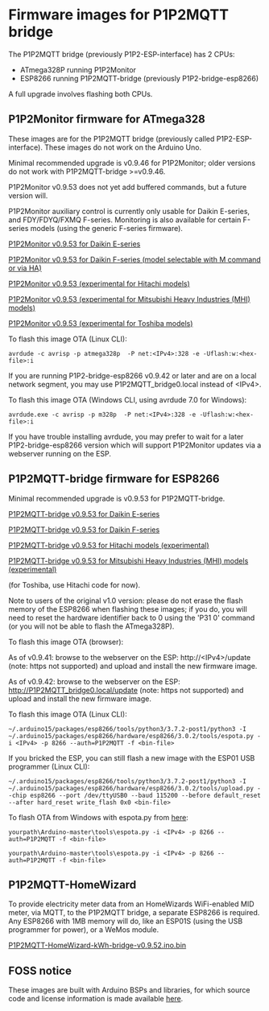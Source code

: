 # Firmware images for P1P2MQTT bridge

The P1P2MQTT bridge (previously P1P2-ESP-interface) has 2 CPUs:
 - ATmega328P running P1P2Monitor
 - ESP8266 running P1P2MQTT-bridge (previously P1P2-bridge-esp8266)

A full upgrade involves flashing both CPUs.

## P1P2Monitor firmware for ATmega328

These images are for the P1P2MQTT bridge (previously called P1P2-ESP-interface). These images do not work on the Arduino Uno.

Minimal recommended upgrade is v0.9.46 for P1P2Monitor; older versions do not work with P1P2MQTT-bridge >=v0.9.46. 

P1P2Monitor v0.9.53 does not yet add buffered commands, but a future version will.

P1P2Monitor auxiliary control is currently only usable for Daikin E-series, and FDY/FDYQ/FXMQ F-series. Monitoring is also available for certain F-series models (using the generic F-series firmware).

[P1P2Monitor v0.9.53 for Daikin E-series](P1P2Monitor-v0.9.53-Daikin-E.ino.hex)

[P1P2Monitor v0.9.53 for Daikin F-series (model selectable with M command or via HA)](P1P2Monitor-v0.9.53-Daikin-F.ino.hex)

[P1P2Monitor v0.9.53 (experimental for Hitachi models)](P1P2Monitor-v0.9.53-Hitachi.ino.hex)

[P1P2Monitor v0.9.53 (experimental for Mitsubishi Heavy Industries (MHI) models)](P1P2Monitor-v0.9.53-MHI.ino.hex)

[P1P2Monitor v0.9.53 (experimental for Toshiba models)](P1P2Monitor-v0.9.53-Toshiba.ino.hex)

To flash this image OTA (Linux CLI):

```
avrdude -c avrisp -p atmega328p  -P net:<IPv4>:328 -e -Uflash:w:<hex-file>:i
```

If you are running P1P2-bridge-esp8266 v0.9.42 or later and are on a local network segment, you may use P1P2MQTT\_bridge0.local instead of &lt;IPv4>.

To flash this image OTA (Windows CLI, using avrdude 7.0 for Windows):

```
avrdude.exe -c avrisp -p m328p  -P net:<IPv4>:328 -e -Uflash:w:<hex-file>:i
```

If you have trouble installing avrdude, you may prefer to wait for a later P1P2-bridge-esp8266 version which will support P1P2Monitor updates via a webserver running on the ESP.


## P1P2MQTT-bridge firmware for ESP8266

Minimal recommended upgrade is v0.9.53 for P1P2MQTT-bridge.

[P1P2MQTT-bridge v0.9.53 for Daikin E-series](P1P2MQTT-bridge-v0.9.53-Daikin-E.ino.bin)

[P1P2MQTT-bridge v0.9.53 for Daikin F-series](P1P2MQTT-bridge-v0.9.53-Daikin-F.ino.bin)

[P1P2MQTT-bridge v0.9.53 for Hitachi models (experimental)](P1P2MQTT-bridge-v0.9.53-Hitachi.ino.bin)

[P1P2MQTT-bridge v0.9.53 for Mitsubishi Heavy Industries (MHI) models (experimental)](P1P2MQTT-bridge-v0.9.53-MHI.ino.bin)

(for Toshiba, use Hitachi code for now).

Note to users of the original v1.0 version: please do not erase the flash memory of the ESP8266 when flashing these images; if you do, you will need to reset the hardware identifier back to 0 using the 'P31 0' command (or you will not be able to flash the ATmega328P).

To flash this image OTA (browser):

As of v0.9.41: browse to the webserver on the ESP: http://&lt;IPv4>/update (note: https not supported) and upload and install the new firmware image.

As of v0.9.42: browse to the webserver on the ESP: http://P1P2MQTT_bridge0.local/update (note: https not supported) and upload and install the new firmware image.

To flash this image OTA (Linux CLI):

```
~/.arduino15/packages/esp8266/tools/python3/3.7.2-post1/python3 -I ~/.arduino15/packages/esp8266/hardware/esp8266/3.0.2/tools/espota.py -i <IPv4> -p 8266 --auth=P1P2MQTT -f <bin-file>
```

If you bricked the ESP, you can still flash a new image with the ESP01 USB programmer (Linux CLI):

```
~/.arduino15/packages/esp8266/tools/python3/3.7.2-post1/python3 -I ~/.arduino15/packages/esp8266/hardware/esp8266/3.0.2/tools/upload.py --chip esp8266 --port /dev/ttyUSB0 --baud 115200 --before default_reset --after hard_reset write_flash 0x0 <bin-file>
```

To flash OTA from Windows with espota.py from [here](https://github.com/esp8266/Arduino.git):

```
yourpath\Arduino-master\tools\espota.py -i <IPv4> -p 8266 --auth=P1P2MQTT -f <bin-file>
```

```
yourpath\Arduino-master\tools\espota.py -i <IPv4> -p 8266 --auth=P1P2MQTT -f <bin-file>
```

## P1P2MQTT-HomeWizard

To provide electricity meter data from an HomeWizards WiFi-enabled MID meter, via MQTT, to the P1P2MQTT bridge, a separate ESP8266 is required. Any ESP8266 with 1MB memory will do, like an ESP01S (using the USB programmer for power), or a WeMos module.

[P1P2MQTT-HomeWizard-kWh-bridge-v0.9.52.ino.bin](P1P2MQTT-HomeWizard-kWh-bridge-v0.9.52.ino.bin)

## FOSS notice

These images are built with Arduino BSPs and libraries, for which source code and license information is made available [here](../OSS-dependencies/README.md).
